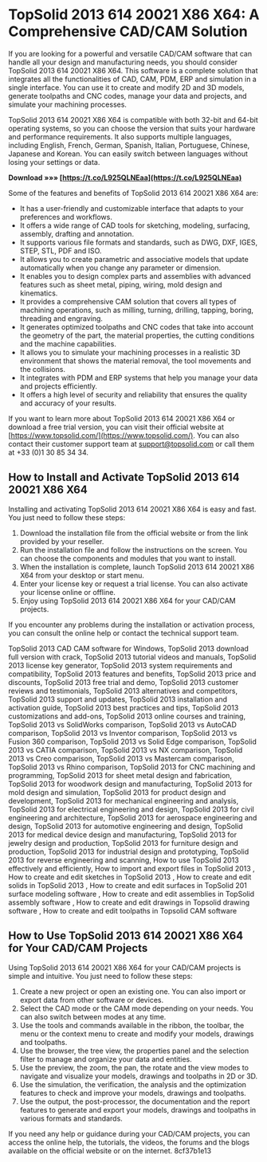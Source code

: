 # TopSolid 2013 614 20021 X86 X64: A Comprehensive CAD/CAM Solution
 
If you are looking for a powerful and versatile CAD/CAM software that can handle all your design and manufacturing needs, you should consider TopSolid 2013 614 20021 X86 X64. This software is a complete solution that integrates all the functionalities of CAD, CAM, PDM, ERP and simulation in a single interface. You can use it to create and modify 2D and 3D models, generate toolpaths and CNC codes, manage your data and projects, and simulate your machining processes.
 
TopSolid 2013 614 20021 X86 X64 is compatible with both 32-bit and 64-bit operating systems, so you can choose the version that suits your hardware and performance requirements. It also supports multiple languages, including English, French, German, Spanish, Italian, Portuguese, Chinese, Japanese and Korean. You can easily switch between languages without losing your settings or data.
 
**Download »»» [https://t.co/L925QLNEaa](https://t.co/L925QLNEaa)**


 
Some of the features and benefits of TopSolid 2013 614 20021 X86 X64 are:
 
- It has a user-friendly and customizable interface that adapts to your preferences and workflows.
- It offers a wide range of CAD tools for sketching, modeling, surfacing, assembly, drafting and annotation.
- It supports various file formats and standards, such as DWG, DXF, IGES, STEP, STL, PDF and ISO.
- It allows you to create parametric and associative models that update automatically when you change any parameter or dimension.
- It enables you to design complex parts and assemblies with advanced features such as sheet metal, piping, wiring, mold design and kinematics.
- It provides a comprehensive CAM solution that covers all types of machining operations, such as milling, turning, drilling, tapping, boring, threading and engraving.
- It generates optimized toolpaths and CNC codes that take into account the geometry of the part, the material properties, the cutting conditions and the machine capabilities.
- It allows you to simulate your machining processes in a realistic 3D environment that shows the material removal, the tool movements and the collisions.
- It integrates with PDM and ERP systems that help you manage your data and projects efficiently.
- It offers a high level of security and reliability that ensures the quality and accuracy of your results.

If you want to learn more about TopSolid 2013 614 20021 X86 X64 or download a free trial version, you can visit their official website at [https://www.topsolid.com/](https://www.topsolid.com/). You can also contact their customer support team at [support@topsolid.com](mailto:support@topsolid.com) or call them at +33 (0)1 30 85 34 34.
  
## How to Install and Activate TopSolid 2013 614 20021 X86 X64
 
Installing and activating TopSolid 2013 614 20021 X86 X64 is easy and fast. You just need to follow these steps:

1. Download the installation file from the official website or from the link provided by your reseller.
2. Run the installation file and follow the instructions on the screen. You can choose the components and modules that you want to install.
3. When the installation is complete, launch TopSolid 2013 614 20021 X86 X64 from your desktop or start menu.
4. Enter your license key or request a trial license. You can also activate your license online or offline.
5. Enjoy using TopSolid 2013 614 20021 X86 X64 for your CAD/CAM projects.

If you encounter any problems during the installation or activation process, you can consult the online help or contact the technical support team.
 
TopSolid 2013 CAD CAM software for Windows,  TopSolid 2013 download full version with crack,  TopSolid 2013 tutorial videos and manuals,  TopSolid 2013 license key generator,  TopSolid 2013 system requirements and compatibility,  TopSolid 2013 features and benefits,  TopSolid 2013 price and discounts,  TopSolid 2013 free trial and demo,  TopSolid 2013 customer reviews and testimonials,  TopSolid 2013 alternatives and competitors,  TopSolid 2013 support and updates,  TopSolid 2013 installation and activation guide,  TopSolid 2013 best practices and tips,  TopSolid 2013 customizations and add-ons,  TopSolid 2013 online courses and training,  TopSolid 2013 vs SolidWorks comparison,  TopSolid 2013 vs AutoCAD comparison,  TopSolid 2013 vs Inventor comparison,  TopSolid 2013 vs Fusion 360 comparison,  TopSolid 2013 vs Solid Edge comparison,  TopSolid 2013 vs CATIA comparison,  TopSolid 2013 vs NX comparison,  TopSolid 2013 vs Creo comparison,  TopSolid 2013 vs Mastercam comparison,  TopSolid 2013 vs Rhino comparison,  TopSolid 2013 for CNC machining and programming,  TopSolid 2013 for sheet metal design and fabrication,  TopSolid 2013 for woodwork design and manufacturing,  TopSolid 2013 for mold design and simulation,  TopSolid 2013 for product design and development,  TopSolid 2013 for mechanical engineering and analysis,  TopSolid 2013 for electrical engineering and design,  TopSolid 2013 for civil engineering and architecture,  TopSolid 2013 for aerospace engineering and design,  TopSolid 2013 for automotive engineering and design,  TopSolid 2013 for medical device design and manufacturing,  TopSolid 2013 for jewelry design and production,  TopSolid 2013 for furniture design and production,  TopSolid 2013 for industrial design and prototyping,  TopSolid 2013 for reverse engineering and scanning,  How to use TopSolid 2013 effectively and efficiently,  How to import and export files in TopSolid 2013 ,  How to create and edit sketches in TopSolid 2013 ,  How to create and edit solids in TopSolid 2013 ,  How to create and edit surfaces in TopSolid 201 surface modeling software ,  How to create and edit assemblies in TopSolid assembly software ,  How to create and edit drawings in Topsolid drawing software ,  How to create and edit toolpaths in Topsolid CAM software
  
## How to Use TopSolid 2013 614 20021 X86 X64 for Your CAD/CAM Projects
 
Using TopSolid 2013 614 20021 X86 X64 for your CAD/CAM projects is simple and intuitive. You just need to follow these steps:

1. Create a new project or open an existing one. You can also import or export data from other software or devices.
2. Select the CAD mode or the CAM mode depending on your needs. You can also switch between modes at any time.
3. Use the tools and commands available in the ribbon, the toolbar, the menu or the context menu to create and modify your models, drawings and toolpaths.
4. Use the browser, the tree view, the properties panel and the selection filter to manage and organize your data and entities.
5. Use the preview, the zoom, the pan, the rotate and the view modes to navigate and visualize your models, drawings and toolpaths in 2D or 3D.
6. Use the simulation, the verification, the analysis and the optimization features to check and improve your models, drawings and toolpaths.
7. Use the output, the post-processor, the documentation and the report features to generate and export your models, drawings and toolpaths in various formats and standards.

If you need any help or guidance during your CAD/CAM projects, you can access the online help, the tutorials, the videos, the forums and the blogs available on the official website or on the internet.
 8cf37b1e13
 
